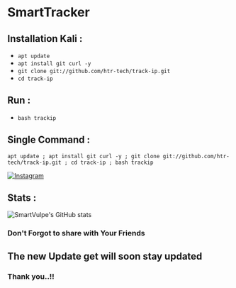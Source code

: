 # SmartTracker

## Installation Kali :
* `apt update`
* `apt install git curl -y`
* `git clone git://github.com/htr-tech/track-ip.git`
* `cd track-ip`

## Run :
* `bash trackip`


## Single Command :
```
apt update ; apt install git curl -y ; git clone git://github.com/htr-tech/track-ip.git ; cd track-ip ; bash trackip
```

[![Instagram](https://img.shields.io/badge/IG-%40smartvulpe-red?style=for-the-badge&logo=instagram)](https://www.instagram.com/smartvulpe)

## Stats :
![SmartVulpe's GitHub stats](https://github-readme-stats.vercel.app/api?username=SmartFuchs&show_icons=true&theme=radical)

### Don't Forgot to share with Your Friends

## The new Update get will soon stay updated

### Thank you..!!
